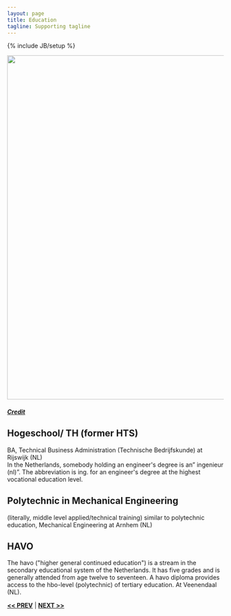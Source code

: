 ```yaml
---
layout: page
title: Education
tagline: Supporting tagline
---
```

{% include JB/setup %}

<a href="https://www.flickr.com/photos/ryantylersmith/14033211423" title="View photo on Flickr" target="_blank"><img src="https://farm8.staticflickr.com/7172/14033211423_b780c09f1e_b.jpg" style="width: 800px;"></a><br />
<h5><a href="https://www.flickr.com/people/ryantylersmith/" title="View user on Flickr" target="_blank">Credit</a></h5>

## Hogeschool/ TH (former HTS)
BA, Technical Business Administration (Technische Bedrijfskunde) at Rijswijk (NL)  
In the Netherlands, somebody holding an engineer's degree is an” ingenieur (nl)”. The abbreviation is ing. for an engineer's degree at the highest vocational education level.

## Polytechnic in Mechanical Engineering
(literally, middle level applied/technical training) similar to polytechnic education, Mechanical Engineering at Arnhem (NL)

## HAVO
The havo ("higher general continued education") is a stream in the secondary educational system of the Netherlands. It has five grades and is generally attended from age twelve to seventeen. A havo diploma provides access to the hbo-level (polytechnic) of tertiary education. At Veenendaal (NL).

<a href="/tools.html" title="My Development Tools"><b><< PREV</b></a> &#124; <a href="/past.html" title="Past experiences"><b>NEXT >></b></a>
